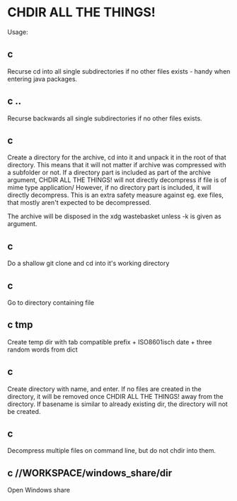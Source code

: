 CHDIR ALL THE THINGS!
=====================

Usage: 

c <directory>
-------------
Recurse cd into all single subdirectories if no other files exists - handy when entering java packages.

c ..
----
Recurse backwards all single subdirectories if no other files exists.

c <archive>
-----------
Create a directory for the archive, cd into it and unpack it in the root of that directory.
This means that it will not matter if archive was compressed with a subfolder or not.
If a directory part is included as part of the archive argument, CHDIR ALL THE THINGS! will not directly
decompress if file is of mime type application/
However, if no directory part is included, it will directly decompress.
This is an extra safety measure against eg. exe files, that mostly aren't expected to be decompressed.

The archive will be disposed in the xdg wastebasket unless -k is given as argument.

c <git-repo>
------------
Do a shallow git clone and cd into it's working directory

c <file>
--------
Go to directory containing file

c tmp
-----
Create temp dir with tab compatible prefix + ISO8601isch date + three random words from dict

c <non-existant dir>
--------------------
Create directory with name, and enter.
If no files are created in the directory, it will be removed once CHDIR ALL THE THINGS! away from the directory.
If basename is similar to already existing dir, the directory will not be created.

c <file1> <file2> <file3>
-------------------------
Decompress multiple files on command line, but do not chdir into them.

c //WORKSPACE/windows_share/dir
-------------------------------
Open Windows share
